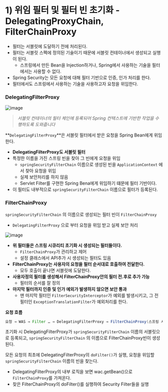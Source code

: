 # 1) 위임 필터 및 필터 빈 초기화 - DelegatingProxyChain, FilterChainProxy

- 필터는 서블릿에 도달하기 전에 처리된다.
- 필터는 서블릿 스펙에 정의된 기술이기 때문에 서블릿 컨테이너에서 생성되고 실행이 된다.
    - 스프링에서 만든 Bean을 Injection하거나, Spring에서 사용하는 기술을 필터에서는 사용할 수 없다.
- Spring Security는 모든 요청에 대해 필터 기반으로 인증, 인가 처리를 한다.
- 필터에서도 스프링에서 사용하는 기술을 사용하고자 요청을 위임한다.

### **DelegatingFilterProxy**

![image](https://github.com/qwe5507/TIL/assets/70142711/4594b8a4-fbb9-4e2d-8dc9-164b780a02a6)

> *서블릿 컨테이너의 필터 체인에 등록되어 Spring 컨텍스트에 기반한 작업을 수행하도록 도와줍니다*

**`DelegatingFilterProxy`**은 서블릿 필터에서 받은 요청을 Spring Bean에게 위임한다.

- **DelegatingFilterProxy도 서블릿 필터**
- 특정한 이름을 가진 스프링 빈을 찾아 그 빈에게 요청을 위임
    - `springSecurityFilterChain` 이름으로 생성된 빈을 `ApplicationContext` 에서 찾아 요청을 위임
    - 실제 보안처리를 하지 않음
    - Servlet Filter를 구현한 Spring Bena에게 위임하기 떄문에 필터 기반이다.
- 이 필터도 내부적으로 `springSecurityFilterChain` 이름으로 필터가 등록된다.

### FilterChainProxy

`springSecurityFilterChain` 의 이름으로 생성되는 필터 빈이 `FilterChainProxy`

- `DelegatingFilterProxy` 으로 부터 요청을 위임 받고 실제 보안 처리

![image](https://github.com/qwe5507/TIL/assets/70142711/2297bb44-3eef-4da8-9f39-fe0450c0d602)

- **위 필터들은 스프링 시큐리티 초기화 시 생성되는 필터들이다.**
    - `FilterChainProxy`가 관리하고 제어
    - 설정 클래스에서 API추가 시 생성되는 필터도 있음
- **FilterChainProxy는 사용자의 요청을 필터 순서대로 호출하여 전달한다.**
    - 모두 호출이 끝나면 서블릿에 도달한다.
- **사용자정의 필터를 생성해서 FilterChainProxy안의 필터 전.후로 추가 가능**
    - 필터의 순서를 잘 정의
- **마지막 필터까지 인증 및 인가 예외가 발생하지 않으면 보안 통과**
    - 맨 마지막 필터인  `FilterSecurityInterceptor`가 예외를 발생시키고, 그 전 필터인 `ExceptionTranslationFilter`가 예외처리를 한다.

**요청 흐름** 

```java
요청 → WAS → Filter … → DelegatingFilterProxy → FilterChainProxy(스프링 시큐리티 관련 필터…) → 디스패치 서블릿
```

초기화 시 DelegatingFilterProxy가 `springSecurityFilterChain` 이름의 서블릿으로 등록되고, `springSecurityFilterChain` 의 이름으로 FilterChainProxy빈이 생성된다.

모든 요청의 최초에 DelegatingFilterProxy의 `doFilter()`가 실행, 요청을 위임할 `springSecurityFilterChain` 이름의 빈을 찾는다.

- DelegatingFilterProxy의 내부 로직을 보면 wac.getBean()으로 `FilterChainProxy`를 가져온다.
- 찾은 FilterChainProxy의 doFilter()를 실행하여 Security Filter들을 실행
